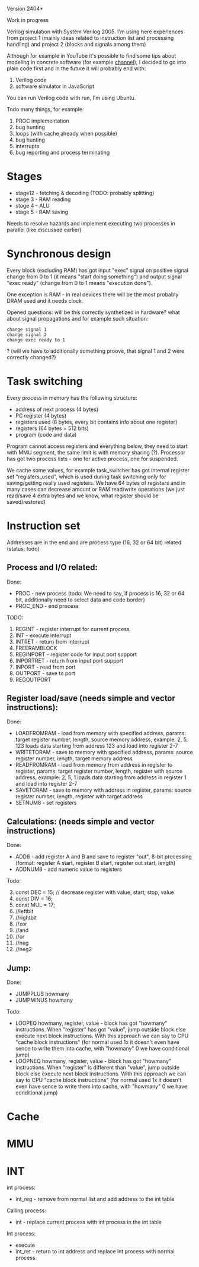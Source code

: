 Version 2404*

Work in progress

Verilog simulation with System Verilog 2005. 
I'm using here experiences from project 1 (mainly ideas related
to instruction list and processing handling) and project 2 (blocks and signals among them)

Although for example in YouTube it's possible to find some tips about modeling in
concrete software (for example [channel](https://www.youtube.com/playlist?list=PLilenfQGj6CEG6iZ4TQJ10PI7pCWsy1AO)),
I decided to go into plain code first and in the future it will probably end with:

  1. Verilog code
  2. software simulator in JavaScript

You can run Verilog code with run, I'm using Ubuntu.

Todo many things, for example:

  1. PROC implementation
  2. bug hunting
  3. loops (with cache already when possible)
  4. bug hunting
  5. interrupts
  6. bug reporting and process terminating

# Stages

  * stage12 - fetching & decoding (TODO: probably splitting)
  * stage 3 - RAM reading
  * stage 4 - ALU
  * stage 5 - RAM saving

Needs to resolve hazards and implement executing two processes in parallel (like
discussed earlier)

# Synchronous design
Every block (excluding RAM) has got input "exec" signal on positive signal change
from 0 to 1 (it means "start doing something") and output signal "exec ready"
(change from 0 to 1 means "execution done").

One exception is RAM - in real devices there will be the most probably DRAM
used and it needs clock.

Opened questions: will be this correctly synthetized in hardware? what about signal
propagations and for example such situation:

```
change signal 1
change signal 2
change exec ready to 1
```

? (will we have to additionally something proove, that signal 1 and 2 were correctly
changed?)

# Task switching

Every process in memory has the following structure:

  * address of next process (4 bytes)
  * PC register (4 bytes)
  * registers used (8 bytes, every bit contains info about one register)
  * registers (64 bytes = 512 bits)
  * program (code and data)

Program cannot access registers and everything below, they need to start with MMU segment, the same limit is with memory sharing (?).
Processor has got two process lists - one for active process, one for suspended.

We cache some values, for example task_switcher has got internal register set 
"registers_used", which is used during task switching only for saving/getting
really used registers. We have 64 bytes
of registers and in many cases can decrease amount or RAM  read/write operations
(we just read/save 4 extra bytes and we know, what register should be saved/restored)

# Instruction set

Addresses are in the end and are process type (16, 32 or 64 bit) related
(status: todo)

## Process and I/O related:

Done:

 * PROC - new process (todo: We need to say, if process is 16, 32 or 64 bit, additionally need to select data and code border)
 * PROC_END - end process
 
TODO:

 1. REGINT - register interrupt for current process
 2. INT - execute interrupt
 3. INTRET - return from interrupt
 5. FREERAMBLOCK
 6. REGINPORT - register code for input port support
 7. INPORTRET - return from input port support
 8. INPORT - read from port
 9. OUTPORT - save to port
 10. REGOUTPORT

## Register load/save (needs simple and vector instructions):

Done:

  * LOADFROMRAM - load from memory with specified address, params: target register number, length, source memory address, example: 2, 5, 123 loads data starting from address 123 and load into register 2-7
  * WRITETORAM - save to memory with specified address, params: source register number, length, target memory address
  * READFROMRAM - load from memory from address in register to register, params: target register number, length, register with source address, example: 2, 5, 1 loads data starting from address in register 1 and load into register 2-7
  * SAVETORAM - save to memory with address in register, params: source register number, length, register with target address
  * SETNUM8 - set registers

## Calculations: (needs simple and vector instructions)

Done:

  * ADD8 - add register A and B and save to register "out", 8-bit processing (format: register A start, register B start, register out start, length)
  * ADDNUM8 - add numeric value to registers

Todo:

  3. const DEC = 15; // decrease register with value, start, stop, value
  4. const DIV = 16;
  5. const MUL = 17;
  6. //leftbit
  7. //rightbit
  8. //xor
  9. //and
  10. //or
  11. //neg
  12. //neg2

## Jump:

Done:

  * JUMPPLUS howmany
  * JUMPMINUS howmany

Todo:

  * LOOPEQ howmany, register, value - block has got "howmany" instructions. 
When "register" has got "value", jump outside block else execute next block instructions. With this approach we can say to CPU "cache block instructions" (for normal used 1x it doesn't even have sence to write them into cache, with "howmany" 0 we have conditional jump)
  * LOOPNEQ howmany, register, value - block has got "howmany" instructions. 
When "register" is different than "value", jump outside block else execute next block instructions. With this approach we can say to CPU "cache block instructions" (for normal used 1x it doesn't even have sence to write them into cache, with "howmany" 0 we have conditional jump)

# Cache

# MMU

# INT

int process:

* int_reg - remove from normal list and add address to the int table

Calling process:

* int - replace current process with int process in the int table

Int process:

  * execute
  * int_ret - return to int address and replace int process with normal process
